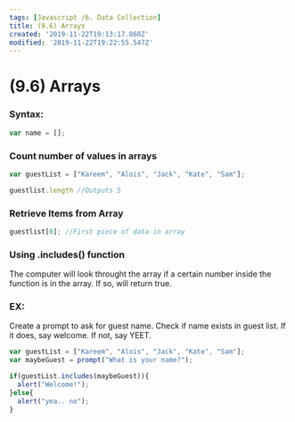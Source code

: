 ```yaml
---
tags: [Javascript /6. Data Collection]
title: (9.6) Arrays
created: '2019-11-22T19:13:17.860Z'
modified: '2019-11-22T19:22:55.547Z'
---
```


# (9.6) Arrays 

### Syntax:

```js
var name = [];

```
### Count number of values in arrays

```js
var guestList = ["Kareem", "Alois", "Jack", "Kate", "Sam"];

guestlist.length //Outputs 5
```

### Retrieve Items from Array

```js
guestlist[0]; //First piece of data in array
```

### Using .includes() function

The computer will look throught the array if a certain number inside the function is in the array. If so, will return true.

### EX: 
Create a prompt to ask for guest name. Check if name exists in guest list. If it does, say welcome. If not, say YEET.

```js
var guestList = ["Kareem", "Alois", "Jack", "Kate", "Sam"];
var maybeGuest = prompt("What is your name?");

if(guestList.includes(maybeGuest)){
  alert("Welcome!");
}else{
  alert("yea.. no");
}

```
